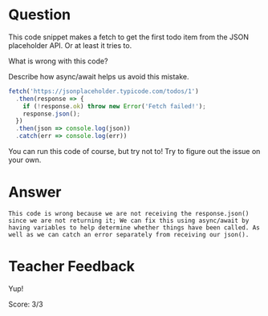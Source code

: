 # Question

This code snippet makes a fetch to get the first todo item from the JSON placeholder API. Or at least it tries to.

What is wrong with this code? 

Describe how async/await helps us avoid this mistake.

```js
fetch('https://jsonplaceholder.typicode.com/todos/1')
  .then(response => {
    if (!response.ok) throw new Error('Fetch failed!');
    response.json();
  })
  .then(json => console.log(json))
  .catch(err => console.log(err))
```

You can run this code of course, but try not to! Try to figure out the issue on your own.

# Answer
    This code is wrong because we are not receiving the response.json() since we are not returning it; We can fix this using async/await by having variables to help determine whether things have been called. As well as we can catch an error separately from receiving our json().


# Teacher Feedback

Yup!

Score: 3/3